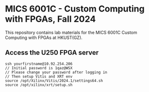 # MICS 6001C - Custom Computing with FPGAs, Fall 2024

This repository contains lab materials for the MICS 6001C Custom Computing with FPGAs at HKUST(GZ).


## Access the U250 FPGA server

```
ssh yourfirstname@10.92.254.206 
// Initial password is 1qaz@WSX 
// Please change your password after logging in
// Then setup Vitis and XRT env
source /opt/Xilinx/Vitis/2024.1/settings64.sh
source /opt/xilinx/xrt/setup.sh

```